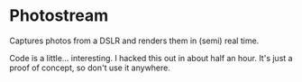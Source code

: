 # Photostream

Captures photos from a DSLR and renders them in (semi) real time.

Code is a little... interesting. I hacked this out in about half an hour. It's just a proof of concept, so don't use it anywhere.